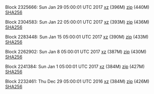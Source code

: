 Block 2325666: Sun Jan 29 05:00:01 UTC 2017 [xz](https://transfer.sh/3ZetA/bootstrap.dat.20170129.tar.xz) (396M) [zip](https://transfer.sh/btcmm/bootstrap.dat.20170129.zip) (440M) [SHA256](https://transfer.sh/llxvW/sha256.txt)

Block 2304583: Sun Jan 22 05:00:01 UTC 2017 [xz](https://transfer.sh/exSym/bootstrap.dat.20170122.tar.xz) (393M) [zip](https://transfer.sh/hnYtH/bootstrap.dat.20170122.zip) (436M) [SHA256](https://transfer.sh/dMsUT/sha256.txt)

Block 2283448: Sun Jan 15 05:00:01 UTC 2017 [xz](https://transfer.sh/U1qwh/bootstrap.dat.20170115.tar.xz) (390M) [zip](https://transfer.sh/51aNx/bootstrap.dat.20170115.zip) (433M) [SHA256](https://transfer.sh/E28ki/sha256.txt)

Block 2262902: Sun Jan  8 05:00:01 UTC 2017 [xz](https://transfer.sh/gKyHA/bootstrap.dat.20170108.tar.xz) (387M) [zip](https://transfer.sh/i6MgC/bootstrap.dat.20170108.zip) (430M) [SHA256](https://transfer.sh/GDKit/sha256.txt)

Block 2241384: Sun Jan  1 05:00:01 UTC 2017 [xz](https://transfer.sh/SSA7J/bootstrap.dat.20170101.tar.xz) (384M) [zip](https://transfer.sh/10YBTL/bootstrap.dat.20170101.zip) (427M) [SHA256](https://transfer.sh/El3o1/sha256.txt)

Block 2232461: Thu Dec 29 05:00:01 UTC 2016 [xz](https://transfer.sh/28KkP/bootstrap.dat.20161229.tar.xz) (384M) [zip](https://transfer.sh/LS8Ue/bootstrap.dat.20161229.zip) (426M) [SHA256](https://transfer.sh/wWpwd/sha256.txt)
